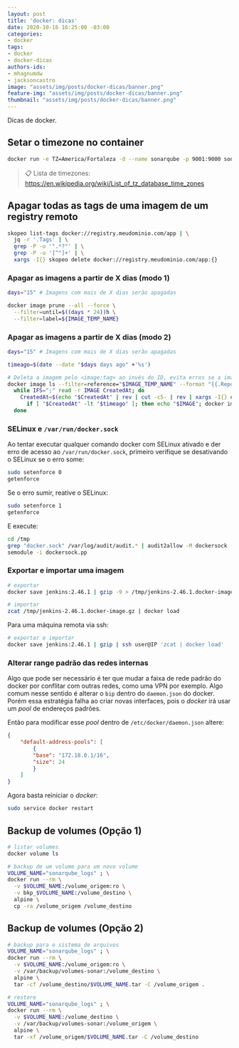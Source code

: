 ```yaml
---
layout: post
title: 'docker: dicas'
date: 2020-10-16 16:25:00 -03:00
categories:
- docker
tags:
- docker
- docker-dicas
authors-ids:
- mhagnumdw
- jacksoncastro
image: "assets/img/posts/docker-dicas/banner.png"
feature-img: "assets/img/posts/docker-dicas/banner.png"
thumbnail: "assets/img/posts/docker-dicas/banner.png"
---
```


Dicas de docker.

<!--more-->

## Setar o timezone no container

```bash
docker run -e TZ=America/Fortaleza -d --name sonarqube -p 9001:9000 sonarqube:8.2-community
```

> 📋 Lista de timezones: <https://en.wikipedia.org/wiki/List_of_tz_database_time_zones>

## Apagar todas as tags de uma imagem de um registry remoto

```bash
skopeo list-tags docker://registry.meudominio.com/app | \
  jq -r '.Tags' | \
  grep -P -o '".*?"' | \
  grep -P -o '[^"]+' | \
  xargs -I{} skopeo delete docker://registry.meudominio.com/app:{}
```

### Apagar as imagens a partir de X dias (modo 1)

```bash
days="15" # Imagens com mais de X dias serão apagadas

docker image prune --all --force \
  --filter=until=$((days * 24))h \
  --filter=label=${IMAGE_TEMP_NAME}
```

### Apagar as imagens a partir de X dias (modo 2)

```bash
days="15" # Imagens com mais de X dias serão apagadas

timeago=$(date --date "$days days ago" +'%s')

# Deleta a imagem pelo <image:tag> ao invés do ID, evita erros se a imagem estiver sendo referenciada
docker image ls --filter=reference="$IMAGE_TEMP_NAME" --format "{{.Repository}}:{{.Tag}};{{.CreatedAt}}" |
  while IFS=";" read -r IMAGE CreatedAt; do
    CreatedAt=$(echo "$CreatedAt" | rev | cut -c5- | rev | xargs -I{} date -d {} +%s);
      if [ "$CreatedAt" -lt "$timeago" ]; then echo "$IMAGE"; docker image rm --force "$IMAGE"; fi;
  done
```

### SELinux e `/var/run/docker.sock`

Ao tentar executar qualquer comando docker com SELinux ativado e der erro de acesso ao `/var/run/docker.sock`, primeiro verifique se desativando o SELinux se o erro some:

```bash
sudo setenforce 0
getenforce
```

Se o erro sumir, reative o SELinux:

```bash
sudo setenforce 1
getenforce
```

E execute:

```bash
cd /tmp
grep "docker.sock" /var/log/audit/audit.* | audit2allow -M dockersock
semodule -i dockersock.pp
```

### Exportar e importar uma imagem

```bash
# exportar
docker save jenkins:2.46.1 | gzip -9 > /tmp/jenkins-2.46.1.docker-image.gz

# importar
zcat /tmp/jenkins-2.46.1.docker-image.gz | docker load
```

Para uma máquina remota via ssh:

```bash
# exportar e importar
docker save jenkins:2.46.1 | gzip | ssh user@IP 'zcat | docker load'
```

### Alterar range padrão das redes internas

Algo que pode ser necessário é ter que mudar a faixa de rede padrão do docker por conflitar com outras redes, como uma VPN por exemplo.
Algo comum nesse sentido é alterar o `bip` dentro do `daemon.json` do docker. Porém essa estratégia falha ao criar novas interfaces, pois o _docker_ irá usar um _pool_ de endereços padrões.

Então para modificar esse _pool_ dentro de `/etc/docker/daemon.json` altere:

```json
{
    "default-address-pools": [
        {
        "base": "172.18.0.1/16",
        "size": 24
        }
    ]
}
```

Agora basta reiniciar o _docker_:

```bash
sudo service docker restart
```

## Backup de volumes (Opção 1)

```bash
# listar volumes
docker volume ls

# backup de um volume para um novo volume
VOLUME_NAME="sonarqube_logs" ; \
docker run --rm \
  -v $VOLUME_NAME:/volume_origem:ro \
  -v bkp_$VOLUME_NAME:/volume_destino \
  alpine \
  cp -ra /volume_origem /volume_destino
```

## Backup de volumes (Opção 2)

```bash
# backup para o sistema de arquivos
VOLUME_NAME="sonarqube_logs" ; \
docker run --rm \
  -v $VOLUME_NAME:/volume_origem:ro \
  -v /var/backup/volumes-sonar:/volume_destino \
  alpine \
  tar -cf /volume_destino/$VOLUME_NAME.tar -C /volume_origem .

# restore
VOLUME_NAME="sonarqube_logs" ; \
docker run --rm \
  -v $VOLUME_NAME:/volume_destino \
  -v /var/backup/volumes-sonar:/volume_origem \
  alpine \
  tar -xf /volume_origem/$VOLUME_NAME.tar -C /volume_destino
```
